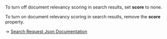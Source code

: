 To turn off document relevancy scoring in search results, set **score** to none.

To turn on document relevancy scoring in search results, remove the **score** property.

→ [Search Request Json Documentation](https://docs.couchbase.com/server/current/search/search-request-params.html)